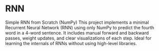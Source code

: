 # RNN
Simple RNN from Scratch (NumPy) This project implements a minimal Recurrent Neural Network (RNN) using only NumPy to predict the fourth word in a 4-word sentence. It includes manual forward and backward passes, weight updates, and clear visualizations of each step. Ideal for learning the internals of RNNs without using high-level libraries.

